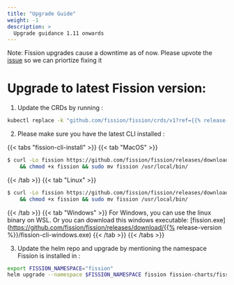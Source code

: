 ```yaml
---
title: "Upgrade Guide"
weight: -1
description: >
  Upgrade guidance 1.11 onwards
---
```


Note: Fission upgrades cause a downtime as of now. Please upvote the [issue](https://github.com/fission/fission/issues/1856) so we can priortize fixing it


# Upgrade to latest Fission version:

1. Update the CRDs by running : 
```sh
kubectl replace -k "github.com/fission/fission/crds/v1?ref={{% release-version %}}"
```

2. Please make sure you have the latest CLI installed :

{{< tabs "fission-cli-install" >}}
{{< tab "MacOS" >}}
```sh
$ curl -Lo fission https://github.com/fission/fission/releases/download/{{% release-version %}}/fission-{{% release-version %}}-darwin-amd64 \
    && chmod +x fission && sudo mv fission /usr/local/bin/
```
{{< /tab >}}
{{< tab "Linux" >}}
```sh
$ curl -Lo fission https://github.com/fission/fission/releases/download/{{% release-version %}}/fission-{{% release-version %}}-linux-amd64 \
    && chmod +x fission && sudo mv fission /usr/local/bin/
```
{{< /tab >}}
{{< tab "Windows" >}}
For Windows, you can use the linux binary on WSL. Or you can download
this windows executable: [fission.exe](https://github.com/fission/fission/releases/download/{{% release-version %}}/fission-cli-windows.exe)
{{< /tab >}}
{{< /tabs >}}

3. Update the helm repo and upgrade by mentioning the namespace Fission is installed in :
```sh
export FISSION_NAMESPACE="fission"
helm upgrade --namespace $FISSION_NAMESPACE fission fission-charts/fission-all
```
